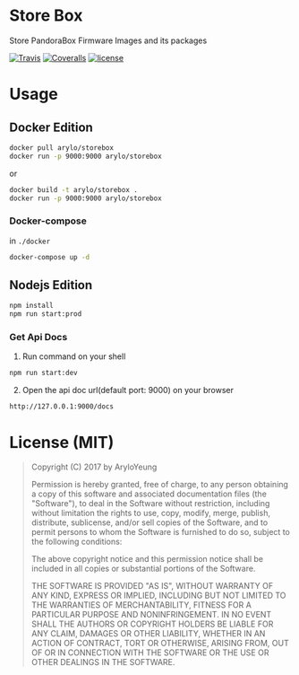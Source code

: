 # Store Box

Store PandoraBox Firmware Images and its packages

[![Travis](https://img.shields.io/travis/Arylo/StoreBox.svg?style=flat-square)](https://travis-ci.org/Arylo/StoreBox)
[![Coveralls](https://img.shields.io/coveralls/github/Arylo/StoreBox.svg?style=flat-square)](https://coveralls.io/github/Arylo/StoreBox)
[![license](https://img.shields.io/github/license/Arylo/StoreBox.svg?style=flat-square)](https://github.com/Arylo/storebox)

# Usage

## Docker Edition

```bash
docker pull arylo/storebox
docker run -p 9000:9000 arylo/storebox
```

or

```bash
docker build -t arylo/storebox .
docker run -p 9000:9000 arylo/storebox
```

### Docker-compose

in `./docker`

```bash
docker-compose up -d
```

## Nodejs Edition

```bash
npm install
npm run start:prod
```

### Get Api Docs

1. Run command on your shell

```bash
npm run start:dev
```

2. Open the api doc url(default port: 9000) on your browser

```
http://127.0.0.1:9000/docs
```

# License (MIT)

>  Copyright (C) 2017 by AryloYeung
>
> Permission is hereby granted, free of charge, to any person obtaining a copy of this software and associated documentation files (the "Software"), to deal in the Software without restriction, including without limitation the rights to use, copy, modify, merge, publish, distribute, sublicense, and/or sell copies of the Software, and to permit persons to whom the Software is furnished to do so, subject to the following conditions:
>
> The above copyright notice and this permission notice shall be included in all copies or substantial portions of the Software.
>
> THE SOFTWARE IS PROVIDED "AS IS", WITHOUT WARRANTY OF ANY KIND, EXPRESS OR IMPLIED, INCLUDING BUT NOT LIMITED TO THE WARRANTIES OF MERCHANTABILITY, FITNESS FOR A PARTICULAR PURPOSE AND NONINFRINGEMENT. IN NO EVENT SHALL THE AUTHORS OR COPYRIGHT HOLDERS BE LIABLE FOR ANY CLAIM, DAMAGES OR OTHER LIABILITY, WHETHER IN AN ACTION OF CONTRACT, TORT OR OTHERWISE, ARISING FROM, OUT OF OR IN CONNECTION WITH THE SOFTWARE OR THE USE OR OTHER DEALINGS IN THE SOFTWARE.